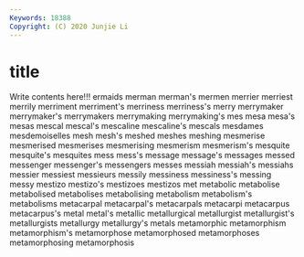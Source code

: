```yaml
---
Keywords: 18388
Copyright: (C) 2020 Junjie Li
---
```


# title

Write contents here!!!
ermaids 
merman 
merman's 
mermen
merrier 
merriest 
merrily 
merriment 
merriment's 
merriness 
merriness's 
merry 
merrymaker 
merrymaker's
merrymakers 
merrymaking 
merrymaking's 
mes 
mesa 
mesa's 
mesas 
mescal 
mescal's 
mescaline
mescaline's 
mescals 
mesdames 
mesdemoiselles 
mesh 
mesh's 
meshed 
meshes 
meshing 
mesmerise
mesmerised 
mesmerises 
mesmerising 
mesmerism 
mesmerism's 
mesquite 
mesquite's 
mesquites 
mess 
mess's
message 
message's 
messages 
messed 
messenger 
messenger's 
messengers 
messes 
messiah 
messiah's
messiahs 
messier 
messiest 
messieurs 
messily 
messiness 
messiness's 
messing 
messy 
mestizo
mestizo's 
mestizoes 
mestizos 
met 
metabolic 
metabolise 
metabolised 
metabolises 
metabolising 
metabolism
metabolism's 
metabolisms 
metacarpal 
metacarpal's 
metacarpals 
metacarpi 
metacarpus 
metacarpus's 
metal 
metal's
metallic 
metallurgical 
metallurgist 
metallurgist's 
metallurgists 
metallurgy 
metallurgy's 
metals 
metamorphic 
metamorphism
metamorphism's 
metamorphose 
metamorphosed 
metamorphoses 
metamorphosing 
metamorphosis 
